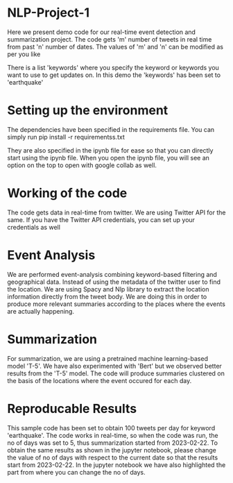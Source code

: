 # NLP-Project-1

Here we present demo code for our real-time event detection and summarization project. 
The code gets 'm' number of tweets in real time from past 'n' number of dates.
The values of 'm' and 'n' can be modified as per you like

There is a list 'keywords' where you specify the keyword or keywords you want to use to get updates on.
In this demo the 'keywords' has been set to 'earthquake'

# Setting up the environment

The dependencies have been specified in the requirements file. 
You can simply run pip install -r requirementss.txt

They are also specified in the ipynb file for ease so that you can directly start using the ipynb file. When you open the ipynb file, you will see an option on the top to open with google collab as well.


# Working of the code

The code gets data in real-time from twitter. We are using Twitter API for the same. If you have the Twitter API credentials, you can set up your credentials as well


# Event Analysis 
We are performed event-analysis combining keyword-based filtering and geographical data. Instead of using the metadata of the twitter user to find the location. We are using Spacy and Nlp library to extract the location information directly from the tweet body. We are doing this in order to produce more relevant summaries according to the places where the events are actually happening.

# Summarization
For summarization, we are using a pretrained machine learning-based model 'T-5'. We have also experimented with 'Bert' but we observed better results from the 'T-5' model.
The code will produce summaries clustered on the basis of the locations where the event occured for each day. 

# Reproducable Results
This sample code has been set to obtain 100 tweets per day for keyword 'earthquake'. The code works in real-time, so when the code was run, the no of days was set to 5, thus summarization started from 2023-02-22. 
To obtain the same results as shown in the jupyter notebook, please change the value of no of days with respect to the current date so that the results start from 2023-02-22. In the jupyter notebook we have also highlighted the part from where you can change the no of days.
